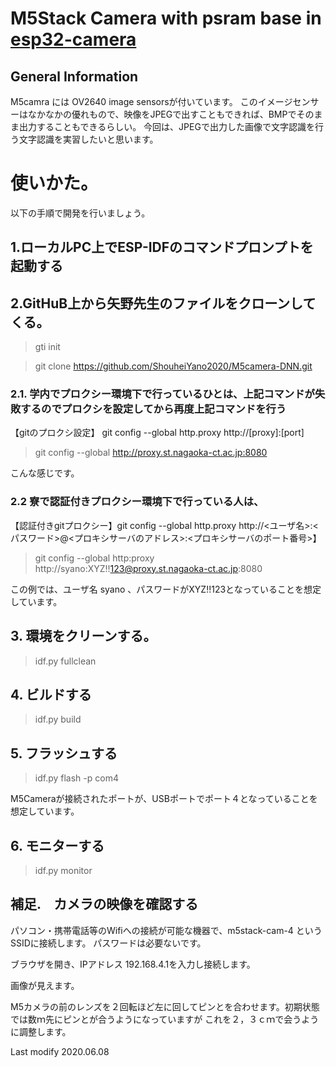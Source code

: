 # M5Stack Camera with psram base in [esp32-camera](https://github.com/espressif/esp32-camera.git)


## General Information

M5camra には OV2640 image sensorsが付いています。
このイメージセンサーはなかなかの優れもので、映像をJPEGで出すこともできれば、BMPでそのまま出力することもできるらしい。
今回は、JPEGで出力した画像で文字認識を行う文字認識を実習したいと思います。

# 使いかた。

以下の手順で開発を行いましょう。

## 1.ローカルPC上でESP-IDFのコマンドプロンプトを起動する

## 2.GitHuB上から矢野先生のファイルをクローンしてくる。
 
 > gti init
 
 > git clone  https://github.com/ShouheiYano2020/M5camera-DNN.git

### 2.1. 学内でプロクシー環境下で行っているひとは、上記コマンドが失敗するのでプロクシを設定してから再度上記コマンドを行う
 【gitのプロクシ設定】 git config --global http.proxy http://[proxy]:[port] 
 
 > git config --global http://proxy.st.nagaoka-ct.ac.jp:8080
 
 こんな感じです。

### 2.2 寮で認証付きプロクシー環境下で行っている人は、
  【認証付きgitプロクシー】git config --global http.proxy http://<ユーザ名>:<パスワード>@<プロキシサーバのアドレス>:<プロキシサーバのポート番号>】
  
  > git config --global http:proxy  http://syano:XYZ!!123@proxy.st.nagaoka-ct.ac.jp:8080
  
 この例では、ユーザ名 syano 、パスワードがXYZ!!123となっていることを想定しています。

## 3. 環境をクリーンする。
 
 > idf.py fullclean
 
## 4. ビルドする

 > idf.py build
 
## 5. フラッシュする

 > idf.py flash -p com4
 
 M5Cameraが接続されたポートが、USBポートでポート４となっていることを想定しています。
 
## 6. モニターする

>idf.py monitor
 
## 補足.　カメラの映像を確認する

パソコン・携帯電話等のWifiへの接続が可能な機器で、m5stack-cam-4 というSSIDに接続します。
パスワードは必要ないです。

ブラウザを開き、IPアドレス 192.168.4.1を入力し接続します。

画像が見えます。

M5カメラの前のレンズを２回転ほど左に回してピンとを合わせます。初期状態では数ｍ先にピンとが合うようになっていますが
これを２，３ｃｍで会うように調整します。
  


Last modify 2020.06.08
  
  
